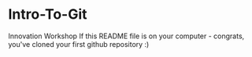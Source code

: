 # Intro-To-Git
Innovation Workshop 
If this README file is on your computer - congrats, you've cloned your first github repository :) 
